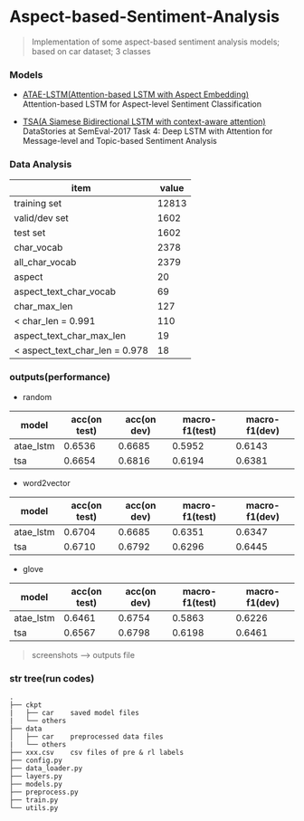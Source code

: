 # Aspect-based-Sentiment-Analysis
> Implementation of some aspect-based sentiment analysis models;
based on car dataset;
3 classes

### Models

- [ATAE-LSTM(Attention-based LSTM with Aspect Embedding)](http://aclweb.org/anthology/D16-1058)  
Attention-based LSTM for Aspect-level Sentiment Classification

- [TSA(A Siamese Bidirectional LSTM with context-aware attention)](https://www.aclweb.org/anthology/S17-2126/)
DataStories at SemEval-2017 Task 4: Deep LSTM with Attention for Message-level and Topic-based Sentiment Analysis


### Data Analysis

|            item                | value  |
|--------------------------------|--------|
| training set                   | 12813  |
| valid/dev set                  | 1602   |
| test set                       | 1602   |
| char_vocab                     | 2378   |
| all_char_vocab                 | 2379   |
| aspect                         | 20     |
| aspect_text_char_vocab         | 69     |
| char_max_len                   | 127    |
| < char_len = 0.991             | 110    |
| aspect_text_char_max_len       |   19   |
| < aspect_text_char_len = 0.978 |   18   |

### outputs(performance)

+ random

| model   |  acc(on test)    | acc(on dev)  | macro-f1(test)|macro-f1(dev)|
|---------|------------------|--------------|-------------|---------------|
|atae_lstm|  0.6536          |  0.6685      |   0.5952    |     0.6143    |
|tsa      |  0.6654          |  0.6816      |   0.6194    |     0.6381    |

+ word2vector

| model   |  acc(on test)    | acc(on dev)  | macro-f1(test)|macro-f1(dev)|
|---------|------------------|--------------|-------------|---------------|
|atae_lstm|  0.6704          |  0.6685      |   0.6351    |     0.6347    |
|tsa      |  0.6710          |  0.6792      |   0.6296    |     0.6445    |

+ glove

| model   |  acc(on test)    | acc(on dev)  | macro-f1(test)|macro-f1(dev)|
|---------|------------------|--------------|-------------|---------------|
|atae_lstm|  0.6461          |  0.6754      |   0.5863    |     0.6226    |
|tsa      |  0.6567          |  0.6798      |   0.6198    |     0.6461    |

> screenshots --> outputs file

### str tree(run codes)

    .
    ├── ckpt
    |   ├── car    saved model files
    |   └── others
    ├── data
    │   ├── car    preprocessed data files
    |   └── others
    ├── xxx.csv    csv files of pre & rl labels
    ├── config.py
    ├── data_loader.py
    ├── layers.py
    ├── models.py
    ├── preprocess.py
    ├── train.py
    └── utils.py


